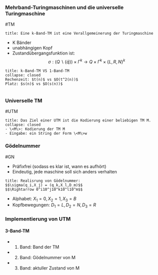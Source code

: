 
### Mehrband-Turingmaschinen und die universelle Turingmaschine
#TM 
```ad-note
title: Eine k-Band-TM ist eine Verallgemeinerung der Turingmaschine
```
- K Bänder
- unabhängigen Kopf
- Zustandübergangsfunktion ist: $$\sigma :(Q \backslash \{\bar{q}\}) \times \Gamma^k \rightarrow Q \times \Gamma^k \times \{L,R,N\}^k$$

```ad-abstract
title: k-Band-TM VS 1-Band-TM
collapse: closed
Rechenzeit: $t(n)$ vs $O(t^2(n))$ 
Platz: $s(n)$ vs $O(s(n))$


```

### Universelle TM
#UTM
```ad-info
title: Das Ziel einer UTM ist die Kodierung einer beliebigen TM M.
collapse: closed
- \<M\>: Kodierung der TM M
- Eingabe: ein String der Form \<M\>w 
```


### Gödelnummer
#GN
- Präfixfrei (sodass es klar ist, wann es aufhört)
- Eindeutig, jede maschine soll sich anders verhalten

```ad-abstract
title: Realisrung von Gödelnummer:
$$\sigma(q_i,X_j) = (q_k,X_l,D_m)$$
$$\Rightarrow 0^i10^j10^k10^l10^m$$
```
- Alphabet: $X_1 = 0, X_2 = 1, X_3 = B$
- Kopfbewegungen: $D_1=L,D_2=N,D_3=R$


### Implementierung von UTM

#### 3-Band-TM
- 1. Band: Band der TM
- 2. Band: Gödelnummer von M
- 3. Band: aktuller Zustand von M